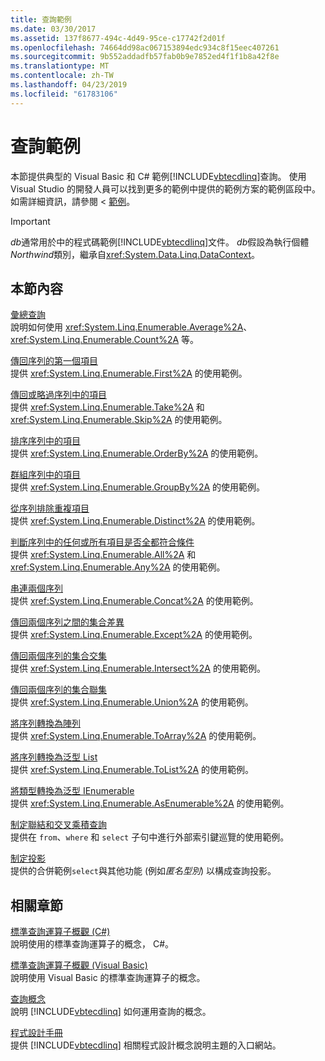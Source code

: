 ```yaml
---
title: 查詢範例
ms.date: 03/30/2017
ms.assetid: 137f8677-494c-4d49-95ce-c17742f2d01f
ms.openlocfilehash: 74664dd98ac067153894edc934c8f15eec407261
ms.sourcegitcommit: 9b552addadfb57fab0b9e7852ed4f1f1b8a42f8e
ms.translationtype: MT
ms.contentlocale: zh-TW
ms.lasthandoff: 04/23/2019
ms.locfileid: "61783106"
---
```

# <a name="query-examples"></a>查詢範例
本節提供典型的 Visual Basic 和 C# 範例[!INCLUDE[vbtecdlinq](../../../../../../includes/vbtecdlinq-md.md)]查詢。 使用 Visual Studio 的開發人員可以找到更多的範例中提供的範例方案的範例區段中。 如需詳細資訊，請參閱 <<c0> [ 範例](../../../../../../docs/framework/data/adonet/sql/linq/samples.md)。  
  
> [!IMPORTANT]
>  *db*通常用於中的程式碼範例[!INCLUDE[vbtecdlinq](../../../../../../includes/vbtecdlinq-md.md)]文件。 *db*假設為執行個體*Northwind*類別，繼承自<xref:System.Data.Linq.DataContext>。  
  
## <a name="in-this-section"></a>本節內容  
 [彙總查詢](../../../../../../docs/framework/data/adonet/sql/linq/aggregate-queries.md)  
 說明如何使用 <xref:System.Linq.Enumerable.Average%2A>、<xref:System.Linq.Enumerable.Count%2A> 等。  
  
 [傳回序列的第一個項目](../../../../../../docs/framework/data/adonet/sql/linq/return-the-first-element-in-a-sequence.md)  
 提供 <xref:System.Linq.Enumerable.First%2A> 的使用範例。  
  
 [傳回或略過序列中的項目](../../../../../../docs/framework/data/adonet/sql/linq/return-or-skip-elements-in-a-sequence.md)  
 提供 <xref:System.Linq.Enumerable.Take%2A> 和 <xref:System.Linq.Enumerable.Skip%2A> 的使用範例。  
  
 [排序序列中的項目](../../../../../../docs/framework/data/adonet/sql/linq/sort-elements-in-a-sequence.md)  
 提供 <xref:System.Linq.Enumerable.OrderBy%2A> 的使用範例。  
  
 [群組序列中的項目](../../../../../../docs/framework/data/adonet/sql/linq/group-elements-in-a-sequence.md)  
 提供 <xref:System.Linq.Enumerable.GroupBy%2A> 的使用範例。  
  
 [從序列排除重複項目](../../../../../../docs/framework/data/adonet/sql/linq/eliminate-duplicate-elements-from-a-sequence.md)  
 提供 <xref:System.Linq.Enumerable.Distinct%2A> 的使用範例。  
  
 [判斷序列中的任何或所有項目是否全都符合條件](../../../../../../docs/framework/data/adonet/sql/linq/determine-if-any-or-all-elements-in-a-sequence-satisfy-a-condition.md)  
 提供 <xref:System.Linq.Enumerable.All%2A> 和 <xref:System.Linq.Enumerable.Any%2A> 的使用範例。  
  
 [串連兩個序列](../../../../../../docs/framework/data/adonet/sql/linq/concatenate-two-sequences.md)  
 提供 <xref:System.Linq.Enumerable.Concat%2A> 的使用範例。  
  
 [傳回兩個序列之間的集合差異](../../../../../../docs/framework/data/adonet/sql/linq/return-the-set-difference-between-two-sequences.md)  
 提供 <xref:System.Linq.Enumerable.Except%2A> 的使用範例。  
  
 [傳回兩個序列的集合交集](../../../../../../docs/framework/data/adonet/sql/linq/return-the-set-intersection-of-two-sequences.md)  
 提供 <xref:System.Linq.Enumerable.Intersect%2A> 的使用範例。  
  
 [傳回兩個序列的集合聯集](../../../../../../docs/framework/data/adonet/sql/linq/return-the-set-union-of-two-sequences.md)  
 提供 <xref:System.Linq.Enumerable.Union%2A> 的使用範例。  
  
 [將序列轉換為陣列](../../../../../../docs/framework/data/adonet/sql/linq/convert-a-sequence-to-an-array.md)  
 提供 <xref:System.Linq.Enumerable.ToArray%2A> 的使用範例。  
  
 [將序列轉換為泛型 List](../../../../../../docs/framework/data/adonet/sql/linq/convert-a-sequence-to-a-generic-list.md)  
 提供 <xref:System.Linq.Enumerable.ToList%2A> 的使用範例。  
  
 [將類型轉換為泛型 IEnumerable](../../../../../../docs/framework/data/adonet/sql/linq/convert-a-type-to-a-generic-ienumerable.md)  
 提供 <xref:System.Linq.Enumerable.AsEnumerable%2A> 的使用範例。  
  
 [制定聯結和交叉乘積查詢](../../../../../../docs/framework/data/adonet/sql/linq/formulate-joins-and-cross-product-queries.md)  
 提供在 `from`、`where` 和 `select` 子句中進行外部索引鍵巡覽的使用範例。  
  
 [制定投影](../../../../../../docs/framework/data/adonet/sql/linq/formulate-projections.md)  
 提供的合併範例`select`與其他功能 (例如*匿名型別*) 以構成查詢投影。  
  
## <a name="related-sections"></a>相關章節  
 [標準查詢運算子概觀 (C#)](../../../../../csharp/programming-guide/concepts/linq/standard-query-operators-overview.md)  
 說明使用的標準查詢運算子的概念， C#。  
  
 [標準查詢運算子概觀 (Visual Basic)](../../../../../visual-basic/programming-guide/concepts/linq/standard-query-operators-overview.md)  
 說明使用 Visual Basic 的標準查詢運算子的概念。  
  
 [查詢概念](../../../../../../docs/framework/data/adonet/sql/linq/query-concepts.md)  
 說明 [!INCLUDE[vbtecdlinq](../../../../../../includes/vbtecdlinq-md.md)] 如何運用查詢的概念。  
  
 [程式設計手冊](../../../../../../docs/framework/data/adonet/sql/linq/programming-guide.md)  
 提供 [!INCLUDE[vbtecdlinq](../../../../../../includes/vbtecdlinq-md.md)] 相關程式設計概念說明主題的入口網站。
